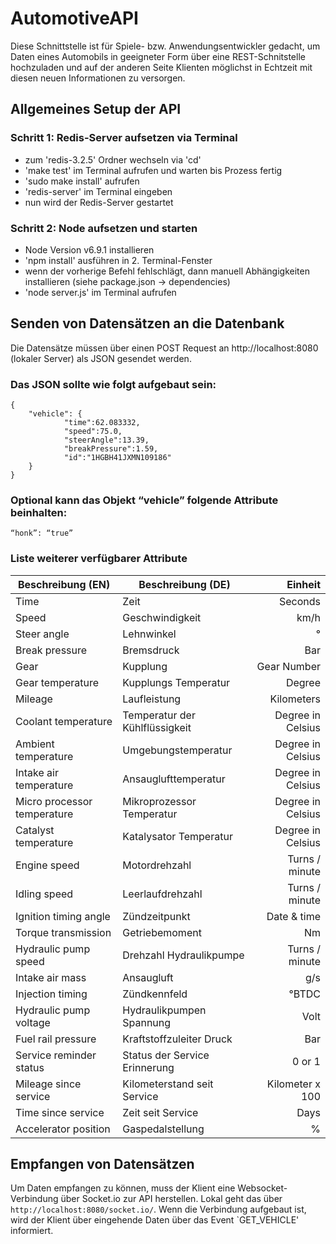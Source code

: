 # AutomotiveAPI

Diese Schnittstelle ist für Spiele- bzw. Anwendungsentwickler gedacht, um Daten eines Automobils in geeigneter Form über eine REST-Schnitstelle hochzuladen und auf der anderen Seite Klienten möglichst in Echtzeit mit diesen neuen Informationen zu versorgen.

## Allgemeines Setup der API

### Schritt 1: Redis-Server aufsetzen via Terminal ###

* zum 'redis-3.2.5' Ordner wechseln via 'cd'
* 'make test' im Terminal aufrufen und warten bis Prozess fertig
* 'sudo make install' aufrufen
* 'redis-server' im Terminal eingeben
* nun wird der Redis-Server gestartet

### Schritt 2: Node aufsetzen und starten ###

* Node Version v6.9.1 installieren
* 'npm install' ausführen in 2. Terminal-Fenster
* wenn der vorherige Befehl fehlschlägt, dann manuell Abhängigkeiten installieren (siehe package.json -> dependencies)
* 'node server.js' im Terminal aufrufen

## Senden von Datensätzen an die Datenbank 

Die Datensätze müssen über einen POST Request an http://localhost:8080 (lokaler Server) als JSON gesendet werden.

### Das JSON sollte wie folgt aufgebaut sein:

```
{
    "vehicle": {
            "time":62.083332, 
            "speed":75.0,
            "steerAngle":13.39,
            "breakPressure":1.59,
            "id":"1HGBH41JXMN109186"
    }
}
```

### Optional kann das Objekt “vehicle” folgende Attribute beinhalten: 

```
“honk”: “true”
```

### Liste weiterer verfügbarer Attribute
| Beschreibung (EN) | Beschreibung (DE) | Einheit |
| ------------- |-------------| -----:|
|Time|Zeit|Seconds|
|Speed|Geschwindigkeit|km/h|
|Steer angle |Lehnwinkel|°|
|Break pressure|Bremsdruck|Bar|
|Gear|Kupplung|Gear Number|
|Gear temperature |Kupplungs Temperatur|Degree|
|Mileage|Laufleistung|Kilometers|
|Coolant temperature |Temperatur der Kühlflüssigkeit|Degree in Celsius|
|Ambient temperature|Umgebungstemperatur|Degree in Celsius|
|Intake air temperature|Ansauglufttemperatur|Degree in Celsius|
|Micro processor temperature|Mikroprozessor Temperatur|Degree in Celsius|
|Catalyst temperature|Katalysator Temperatur|Degree in Celsius|
|Engine speed|Motordrehzahl|Turns / minute|
|Idling speed|Leerlaufdrehzahl|Turns / minute|
|Ignition timing angle|Zündzeitpunkt|Date & time|
|Torque transmission|Getriebemoment|Nm|
|Hydraulic pump speed|Drehzahl Hydraulikpumpe|Turns / minute|
|Intake air mass|Ansaugluft|g/s|
|Injection timing|Zündkennfeld|°BTDC|
|Hydraulic pump voltage|Hydraulikpumpen Spannung|Volt|
|Fuel rail pressure|Kraftstoffzuleiter Druck|Bar|
|Service reminder status|Status der Service Erinnerung|0 or 1|
|Mileage since service|Kilometerstand seit Service|Kilometer x 100|
|Time since service|Zeit seit Service|Days|
|Accelerator position|Gaspedalstellung|%|

## Empfangen von Datensätzen 

Um Daten empfangen zu können, muss der Klient eine Websocket-Verbindung über Socket.io zur API herstellen. Lokal geht das über `http://localhost:8080/socket.io/`. Wenn die Verbindung aufgebaut ist, wird der Klient über eingehende Daten über das Event `GET_VEHICLE' informiert.
